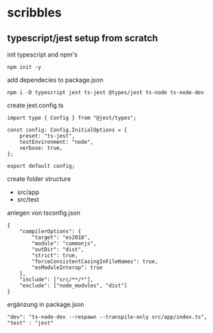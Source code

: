 # scribbles

## typescript/jest setup from scratch

init typescript and npm's

```
npm init -y
```

add dependecies to package.json

```
npm i -D typescript jest ts-jest @types/jest ts-node ts-node-dev
```

create jest.config.ts

```
import type { Config } from "@jest/types";

const config: Config.InitialOptions = {
    preset: "ts-jest",
    testEnvironment: "node",
    verbose: true,
};

export default config;
```

create folder structure

-   src/app
-   src/test

anlegen von tsconfig.json

```
{
    "compilerOptions": {
        "target": "es2018",
        "module": "commonjs",
        "outDir": "dist",
        "strict": true,
        "forceConsistentCasingInFileNames": true,
        "esModuleInterop": true
    },
    "include": ["src/**/*"],
    "exclude": ["node_modules", "dist"]
}

```

ergänzung in package.json

```
"dev": "ts-node-dev --respawn --transpile-only src/app/index.ts",
"test" : "jest"
```
